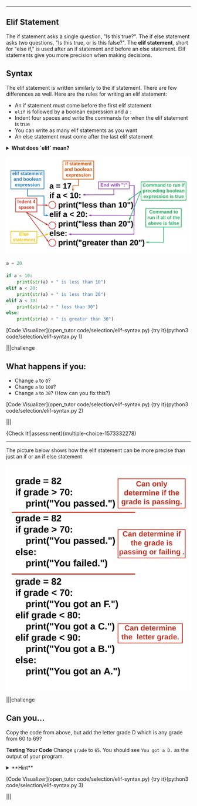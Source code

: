 ----------
## Elif Statement

The if statement asks a single question, "Is this true?". The if else statement asks two questions, "Is this true, or is this false?". The **elif statement**, short for "else if," is used after an if statement and before an else statement. Elif statements give you more precision when making decisions.

## Syntax

The elif statement is written similarly to the if statement. There are few differences as well. Here are the rules for writing an elif statement:

* An if statement must come before the first elif statement
* `elif` is followed by a boolean expression and a `:`
* Indent four spaces and write the commands for when the elif statement is true
* You can write as many elif statements as you want
* An else statement must come after the last elif statement

<details><summary><b>What does `elif` mean?</b></summary>`elif` is an abbreviation of `else` and `if`. Since elif statements are common, the command was simplified so programmers would not have to write `else if`.</details>

![elif Statement](.guides/images/elif-statement.png)

```python
a = 20

if a < 10:
    print(str(a) + " is less than 10")
elif a < 20:
    print(str(a) + " is less than 20")
elif a < 30:
    print(str(a) + " less than 30")
else:
    print(str(a) + " is greater than 30")
```

[Code Visualizer](open_tutor code/selection/elif-syntax.py)
{try it}(python3 code/selection/elif-syntax.py 1)

|||challenge
## What happens if you:
* Change `a` to `0`?
* Change `a` to `100`?
* Change `a` to `30`? (How can you fix this?)

[Code Visualizer](open_tutor code/selection/elif-syntax.py)
{try it}(python3 code/selection/elif-syntax.py 2)

|||

{Check It!|assessment}(multiple-choice-1573332278)

----

The picture below shows how the elif statement can be more precise than just an if or an if else statement

![elif Statement](.guides/images/if-vs-else-vs-elif.png)

|||challenge
## Can you...
Copy the code from above, but add the letter grade D which is any grade from 60 to 69?

**Testing Your Code**
Change `grade` to `65`. You should see `You got a D.` as the output of your program.

<details><summary>**Hint**</summary>You need to change the if statement and add another elif statement.</details>

[Code Visualizer](open_tutor code/selection/elif-syntax.py)
{try it}(python3 code/selection/elif-syntax.py 3)

|||

